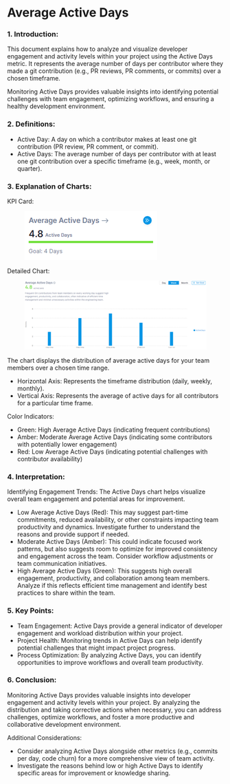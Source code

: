 # Average Active Days

### 1. Introduction:

This document explains how to analyze and visualize developer engagement and activity levels within your project using the Active Days metric. It represents the average number of days per contributor where they made a git contribution (e.g., PR reviews, PR comments, or commits) over a chosen timeframe.

Monitoring Active Days provides valuable insights into identifying potential challenges with team engagement, optimizing workflows, and ensuring a healthy development environment.

### 2. Definitions:

* Active Day: A day on which a contributor makes at least one git contribution (PR review, PR comment, or commit).
* Active Days: The average number of days per contributor with at least one git contribution over a specific timeframe (e.g., week, month, or quarter).

### 3. Explanation of Charts:

KPI Card:

<figure><img src="../../../.gitbook/assets/image (7) (1).png" alt=""><figcaption></figcaption></figure>

Detailed Chart:

<figure><img src="../../../.gitbook/assets/image (8) (1).png" alt=""><figcaption></figcaption></figure>

The chart displays the distribution of average active days for your team members over a chosen time range.

* Horizontal Axis: Represents the timeframe distribution (daily, weekly, monthly).
* Vertical Axis: Represents the average of active days for all contributors for a particular time frame.

Color Indicators:

* Green: High Average Active Days (indicating frequent contributions)
* Amber: Moderate Average Active Days (indicating some contributors with potentially lower engagement)
* Red: Low Average Active Days (indicating potential challenges with contributor availability)

### 4. Interpretation:

Identifying Engagement Trends: The Active Days chart helps visualize overall team engagement and potential areas for improvement.

* Low Average Active Days (Red): This may suggest part-time commitments, reduced availability, or other constraints impacting team productivity and dynamics. Investigate further to understand the reasons and provide support if needed.
* Moderate Active Days (Amber): This could indicate focused work patterns, but also suggests room to optimize for improved consistency and engagement across the team. Consider workflow adjustments or team communication initiatives.
* High Average Active Days (Green): This suggests high overall engagement, productivity, and collaboration among team members. Analyze if this reflects efficient time management and identify best practices to share within the team.

### 5. Key Points:

* Team Engagement: Active Days provide a general indicator of developer engagement and workload distribution within your project.
* Project Health: Monitoring trends in Active Days can help identify potential challenges that might impact project progress.
* Process Optimization: By analyzing Active Days, you can identify opportunities to improve workflows and overall team productivity.

### 6. Conclusion:

Monitoring Active Days provides valuable insights into developer engagement and activity levels within your project. By analyzing the distribution and taking corrective actions when necessary, you can address challenges, optimize workflows, and foster a more productive and collaborative development environment.

Additional Considerations:

* Consider analyzing Active Days alongside other metrics (e.g., commits per day, code churn) for a more comprehensive view of team activity.
* Investigate the reasons behind low or high Active Days to identify specific areas for improvement or knowledge sharing.
